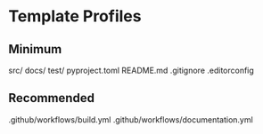 # Template Profiles

## Minimum
src/
docs/
test/
pyproject.toml
README.md
.gitignore
.editorconfig


## Recommended

.github/workflows/build.yml
.github/workflows/documentation.yml

